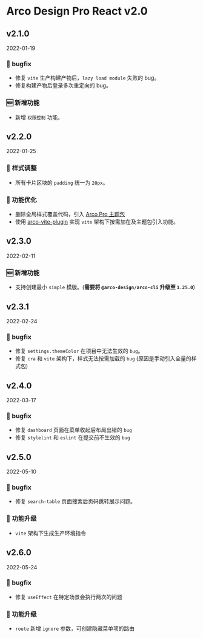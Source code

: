 # Arco Design Pro React v2.0

## v2.1.0

2022-01-19

### 🐛 bugfix

- 修复 `vite` 生产构建产物后，`lazy load module` 失败的 bug。
- 修复构建产物后登录多次重定向的 bug。

### 🆕 新增功能

- 新增 `权限控制` 功能。

## v2.2.0

2022-01-25

### 💅 样式调整

- 所有卡片区块的 `padding` 统一为 `20px`。

### 💎 功能优化

- 删除全局样式覆盖代码，引入 [Arco Pro 主题包](https://arco.design/themes/design/2207)
- 使用 [arco-vite-plugin](https://github.com/arco-design/arco-plugins/blob/main/packages/plugin-vite-react/README.md) 实现 `vite` 架构下按需加在及主题包引入功能。

## v2.3.0

2022-02-11

### 🆕 新增功能

- 支持创建最小 `simple` 模版。(**需要将 `@arco-design/arco-cli` 升级至 `1.25.0`**)

## v2.3.1

2022-02-24

### 🐛 bugfix

- 修复 `settings.themeColor` 在项目中无法生效的 `bug`。
- 修复 `cra` 和 `vite` 架构下，样式无法按需加载的 `bug` (原因是手动引入全量的样式包)

## v2.4.0

2022-03-17

### 🐛 bugfix

- 修复 `dashboard` 页面在菜单收起后布局出错的 `bug`
- 修复 `stylelint` 和 `eslint` 在提交前不生效的 `bug`

## v2.5.0

2022-05-10

### 🐛 bugfix

- 修复 `search-table` 页面搜索后页码跳转展示问题。

### 💎 功能升级

- `vite` 架构下生成生产环境指令

## v2.6.0

2022-05-24

### 🐛 bugfix

- 修复 `useEffect` 在特定场景会执行两次的问题

### 💎 功能升级

- `route` 新增 `ignore` 参数，可创建隐藏菜单项的路由
